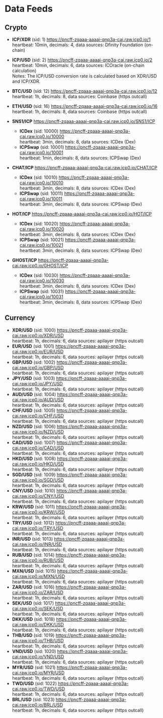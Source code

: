 # Data Feeds

## Crypto

- **ICP/XDR** (sid: 1)  https://pncff-zqaaa-aaaai-qnp3a-cai.raw.icp0.io/1  
    heartbeat: 10min, decimals: 4, data sources: Dfinity Foundation (on-chain)
- **ICP/USD** (sid: 2)  https://pncff-zqaaa-aaaai-qnp3a-cai.raw.icp0.io/2  
    heartbeat: 10min, decimals: 6, data sources: ICOracle (on-chain calculation)  
    Notes: The ICP/USD conversion rate is calculated based on XDR/USD and ICP/XDR. 
- **BTC/USD** (sid: 12)  https://pncff-zqaaa-aaaai-qnp3a-cai.raw.icp0.io/12  
    heartbeat: 1h, decimals: 8, data sources: Coinbase (https outcall)  
- **ETH/USD** (sid: 16)  https://pncff-zqaaa-aaaai-qnp3a-cai.raw.icp0.io/16  
    heartbeat: 1h, decimals: 8, data sources: Coinbase (https outcall)  

- **SNS1/ICP** https://pncff-zqaaa-aaaai-qnp3a-cai.raw.icp0.io/SNS1/ICP  
    - **ICDex** (sid: 10000)  https://pncff-zqaaa-aaaai-qnp3a-cai.raw.icp0.io/10000  
        heartbeat: 3min, decimals: 8, data sources: ICDex (Dex)  
    - **ICPSwap** (sid: 10001)  https://pncff-zqaaa-aaaai-qnp3a-cai.raw.icp0.io/10001  
        heartbeat: 1min, decimals: 8, data sources: ICPSwap (Dex)  
- **CHAT/ICP** https://pncff-zqaaa-aaaai-qnp3a-cai.raw.icp0.io/CHAT/ICP  
    - **ICDex** (sid: 10010)  https://pncff-zqaaa-aaaai-qnp3a-cai.raw.icp0.io/10010  
        heartbeat: 3min, decimals: 8, data sources: ICDex (Dex)  
    - **ICPSwap** (sid: 10011)  https://pncff-zqaaa-aaaai-qnp3a-cai.raw.icp0.io/10011  
        heartbeat: 3min, decimals: 8, data sources: ICPSwap (Dex)  
- **HOT/ICP** https://pncff-zqaaa-aaaai-qnp3a-cai.raw.icp0.io/HOT/ICP  
    - **ICDex** (sid: 10020)  https://pncff-zqaaa-aaaai-qnp3a-cai.raw.icp0.io/10020  
        heartbeat: 3min, decimals: 8, data sources: ICDex (Dex)  
    - **ICPSwap** (sid: 10021)  https://pncff-zqaaa-aaaai-qnp3a-cai.raw.icp0.io/10021  
        heartbeat: 3min, decimals: 8, data sources: ICPSwap (Dex)  
- **GHOST/ICP** https://pncff-zqaaa-aaaai-qnp3a-cai.raw.icp0.io/GHOST/ICP  
    - **ICDex** (sid: 10030)  https://pncff-zqaaa-aaaai-qnp3a-cai.raw.icp0.io/10030  
        heartbeat: 3min, decimals: 8, data sources: ICDex (Dex)  
    - **ICPSwap** (sid: 10031)  https://pncff-zqaaa-aaaai-qnp3a-cai.raw.icp0.io/10031  
        heartbeat: 3min, decimals: 8, data sources: ICPSwap (Dex)  

## Currency

- **XDR/USD** (sid: 1000)  https://pncff-zqaaa-aaaai-qnp3a-cai.raw.icp0.io/XDR/USD  
    heartbeat: 1h, decimals: 6, data sources: apilayer (https outcall)
- **EUR/USD** (sid: 1001)  https://pncff-zqaaa-aaaai-qnp3a-cai.raw.icp0.io/EUR/USD  
    heartbeat: 1h, decimals: 6, data sources: apilayer (https outcall)
- **GBP/USD** (sid: 1002)  https://pncff-zqaaa-aaaai-qnp3a-cai.raw.icp0.io/GBP/USD  
    heartbeat: 1h, decimals: 6, data sources: apilayer (https outcall)
- **JPY/USD** (sid: 1003)  https://pncff-zqaaa-aaaai-qnp3a-cai.raw.icp0.io/JPY/USD  
    heartbeat: 1h, decimals: 6, data sources: apilayer (https outcall)
- **AUD/USD** (sid: 1004)  https://pncff-zqaaa-aaaai-qnp3a-cai.raw.icp0.io/AUD/USD  
    heartbeat: 1h, decimals: 6, data sources: apilayer (https outcall)
- **CHF/USD** (sid: 1005)  https://pncff-zqaaa-aaaai-qnp3a-cai.raw.icp0.io/CHF/USD  
    heartbeat: 1h, decimals: 6, data sources: apilayer (https outcall)
- **NZD/USD** (sid: 1006)  https://pncff-zqaaa-aaaai-qnp3a-cai.raw.icp0.io/NZD/USD  
    heartbeat: 1h, decimals: 6, data sources: apilayer (https outcall)
- **CAD/USD** (sid: 1007)  https://pncff-zqaaa-aaaai-qnp3a-cai.raw.icp0.io/CAD/USD  
    heartbeat: 1h, decimals: 6, data sources: apilayer (https outcall)
- **HKD/USD** (sid: 1008)  https://pncff-zqaaa-aaaai-qnp3a-cai.raw.icp0.io/HKD/USD  
    heartbeat: 1h, decimals: 6, data sources: apilayer (https outcall)
- **SGD/USD** (sid: 1009)  https://pncff-zqaaa-aaaai-qnp3a-cai.raw.icp0.io/SGD/USD  
    heartbeat: 1h, decimals: 6, data sources: apilayer (https outcall)
- **CNY/USD** (sid: 1010)  https://pncff-zqaaa-aaaai-qnp3a-cai.raw.icp0.io/CNY/USD  
    heartbeat: 1h, decimals: 6, data sources: apilayer (https outcall)
- **KRW/USD** (sid: 1011)  https://pncff-zqaaa-aaaai-qnp3a-cai.raw.icp0.io/KRW/USD  
    heartbeat: 1h, decimals: 6, data sources: apilayer (https outcall)
- **TRY/USD** (sid: 1012)  https://pncff-zqaaa-aaaai-qnp3a-cai.raw.icp0.io/TRY/USD  
    heartbeat: 1h, decimals: 6, data sources: apilayer (https outcall)
- **INR/USD** (sid: 1013)  https://pncff-zqaaa-aaaai-qnp3a-cai.raw.icp0.io/INR/USD  
    heartbeat: 1h, decimals: 6, data sources: apilayer (https outcall)
- **RUB/USD** (sid: 1014)  https://pncff-zqaaa-aaaai-qnp3a-cai.raw.icp0.io/RUB/USD  
    heartbeat: 1h, decimals: 6, data sources: apilayer (https outcall)
- **MXN/USD** (sid: 1015)  https://pncff-zqaaa-aaaai-qnp3a-cai.raw.icp0.io/MXN/USD  
    heartbeat: 1h, decimals: 6, data sources: apilayer (https outcall)
- **ZAR/USD** (sid: 1016)  https://pncff-zqaaa-aaaai-qnp3a-cai.raw.icp0.io/ZAR/USD  
    heartbeat: 1h, decimals: 6, data sources: apilayer (https outcall)
- **SEK/USD** (sid: 1017)  https://pncff-zqaaa-aaaai-qnp3a-cai.raw.icp0.io/SEK/USD  
    heartbeat: 1h, decimals: 6, data sources: apilayer (https outcall)
- **DKK/USD** (sid: 1018)  https://pncff-zqaaa-aaaai-qnp3a-cai.raw.icp0.io/DKK/USD  
    heartbeat: 1h, decimals: 6, data sources: apilayer (https outcall)
- **THB/USD** (sid: 1019)  https://pncff-zqaaa-aaaai-qnp3a-cai.raw.icp0.io/THB/USD  
    heartbeat: 1h, decimals: 6, data sources: apilayer (https outcall)
- **VND/USD** (sid: 1020)  https://pncff-zqaaa-aaaai-qnp3a-cai.raw.icp0.io/VND/USD  
    heartbeat: 1h, decimals: 6, data sources: apilayer (https outcall)
- **MYR/USD** (sid: 1021)  https://pncff-zqaaa-aaaai-qnp3a-cai.raw.icp0.io/MYR/USD  
    heartbeat: 1h, decimals: 6, data sources: apilayer (https outcall)
- **TWD/USD** (sid: 1022)  https://pncff-zqaaa-aaaai-qnp3a-cai.raw.icp0.io/TWD/USD  
    heartbeat: 1h, decimals: 6, data sources: apilayer (https outcall)
- **BRL/USD** (sid: 1023)  https://pncff-zqaaa-aaaai-qnp3a-cai.raw.icp0.io/BRL/USD  
    heartbeat: 1h, decimals: 6, data sources: apilayer (https outcall)



